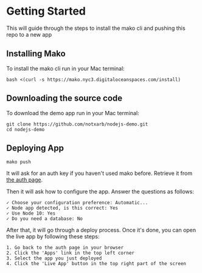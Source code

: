 # Getting Started #

This will guide through the steps to install the mako cli and pushing this repo to a new app

## Installing Mako ##

To install the mako cli run in your Mac terminal:

    bash <(curl -s https://mako.nyc3.digitaloceanspaces.com/install)

## Downloading the source code

To download the demo app run in your Mac terminal:

	git clone https://github.com/notxarb/nodejs-demo.git
	cd nodejs-demo

## Deploying App ##

    mako push

It will ask for an auth key if you haven't used mako before. Retrieve it from [the auth page](https://mako.digitalocean.com/auth).

Then it will ask how to configure the app.
Answer the questions as follows:

    ✓ Choose your configuration preference: Automatic...
    ✓ Node app detected, is this correct: Yes
    ✓ Use Node 10: Yes
    ✓ Do you need a database: No

After that, it will go through a deploy process. Once it's done, you can open the live app by following these steps:

	1. Go back to the auth page in your browser
	2. Click the 'Apps' link in the top left corner
	3. Select the app you just deployed
	4. Click the 'Live App' button in the top right part of the screen
